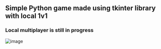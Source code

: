 ## Simple Python game made using tkinter library with local 1v1
### Local multiplayer is still in progress

![image](https://github.com/GrzegorzSzczepanek/small_python_projects/assets/113286903/a4e3f0c9-14a5-4f51-822b-8a28fec8dfcb)

